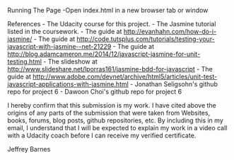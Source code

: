 Running The Page
	-Open index.html in a new browser tab or window

References
	- The Udacity course for this project.
	- The Jasmine tutorial listed in the coursework.
	- The guide at http://evanhahn.com/how-do-i-jasmine/
	- The guide at http://code.tutsplus.com/tutorials/testing-your-javascript-with-jasmine--net-21229
	- The guide at http://blog.adamcameron.me/2014/12/javascript-jasmine-for-unit-testing.html
	- The slideshow at http://www.slideshare.net/lporras161/jasmine-bdd-for-javascript
	- The guide at http://www.adobe.com/devnet/archive/html5/articles/unit-test-javascript-applications-with-jasmine.html
	- Jonathan Seligsohn's github repo for project 6
	- Dawoon Choi's github repo for project 6


I hereby confirm that this submission is my work. I have cited above the origins of any parts of the submission that were taken from Websites, books, forums, blog posts, github repositories, etc. By including this in my email, I understand that I will be expected to explain my work in a video call with a Udacity coach before I can receive my verified certificate.

Jeffrey Barnes
